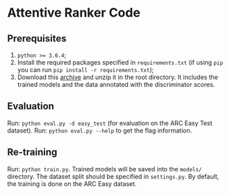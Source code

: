 # Attentive Ranker Code


Prerequisites
-------------

1. `python >= 3.6.4`;
2. Install the required packages specified in `requirements.txt` (if using `pip` you can run `pip install -r requirements.txt`);
3. Download this [archive](https://drive.google.com/file/d/1QK9rWNGF-7iKIolIykhcJrWZDqjWyC3i/view?usp=sharing)
and unzip it in the root directory. It includes the trained models and the data annotated with
the discriminator scores.


Evaluation
----------

Run: `python eval.py -d easy_test` (for evaluation on the ARC Easy Test dataset).
Run: `python eval.py --help` to get the flag information.


Re-training
-----------

Run: `python train.py`. Trained models will be saved into the `models/` directory.
The dataset split should be specified in `settings.py`. By default, the training
is done on the ARC Easy dataset.
